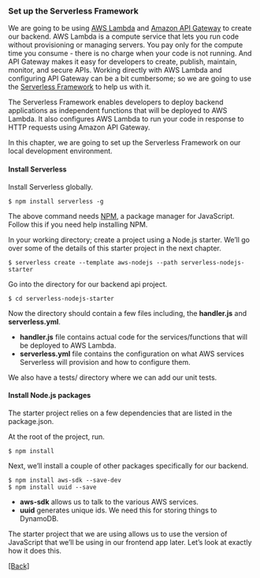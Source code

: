 ### **Set up the Serverless Framework**
We are going to be using [AWS Lambda](https://aws.amazon.com/lambda/) and [Amazon API Gateway](https://aws.amazon.com/api-gateway/) to create our backend. AWS Lambda is a compute service that lets you run code without provisioning or managing servers. You pay only for the compute time you consume - there is no charge when your code is not running. And API Gateway makes it easy for developers to create, publish, maintain, monitor, and secure APIs. Working directly with AWS Lambda and configuring API Gateway can be a bit cumbersome; so we are going to use the [Serverless Framework](https://serverless.com/) to help us with it.

The Serverless Framework enables developers to deploy backend applications as independent functions that will be deployed to AWS Lambda. It also configures AWS Lambda to run your code in response to HTTP requests using Amazon API Gateway.

In this chapter, we are going to set up the Serverless Framework on our local development environment.

#### **Install Serverless**
Install Serverless globally.

```
$ npm install serverless -g
```

The above command needs [NPM](https://www.npmjs.com/), a package manager for JavaScript. Follow this if you need help installing NPM.

In your working directory; create a project using a Node.js starter. We’ll go over some of the details of this starter project in the next chapter.

```
$ serverless create --template aws-nodejs --path serverless-nodejs-starter
```

Go into the directory for our backend api project.

```
$ cd serverless-nodejs-starter
```

Now the directory should contain a few files including, the **handler.js** and **serverless.yml**.

* **handler.js** file contains actual code for the services/functions that will be deployed to AWS Lambda.
* **serverless.yml** file contains the configuration on what AWS services Serverless will provision and how to configure them.

We also have a tests/ directory where we can add our unit tests.

#### **Install Node.js packages**
The starter project relies on a few dependencies that are listed in the package.json.

At the root of the project, run.

```
$ npm install
```

Next, we’ll install a couple of other packages specifically for our backend.

```
$ npm install aws-sdk --save-dev
$ npm install uuid --save
```

* **aws-sdk** allows us to talk to the various AWS services.
* **uuid** generates unique ids. We need this for storing things to DynamoDB.

The starter project that we are using allows us to use the version of JavaScript that we’ll be using in our frontend app later. Let’s look at exactly how it does this.


[[Back]](https://github.com/jspHansen/serverless-react-aws)
